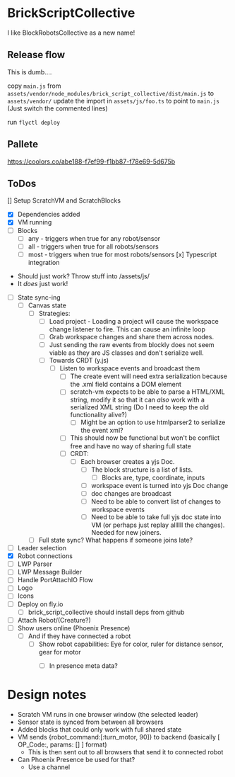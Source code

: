 # BrickScriptCollective

I like BlockRobotsCollective as a new name!

## Release flow
This is dumb....

copy `main.js` from `assets/vendor/node_modules/brick_script_collective/dist/main.js` to `assets/vendor/`
update the import in `assets/js/foo.ts` to point to `main.js` (Just switch the commented lines)

run `flyctl deploy`

## Pallete

https://coolors.co/abe188-f7ef99-f1bb87-f78e69-5d675b

## ToDos
[] Setup ScratchVM and ScratchBlocks
  - [x] Dependencies added
  - [x] VM running
  - [ ] Blocks
    - [ ] any - triggers when true for any robot/sensor
    - [ ] all - triggers when true for all robots/sensors
    - [ ] most - triggers when true for most robots/sensors
[x] Typescript integration 
  - Should just work? Throw stuff into /assets/js/
  - It _does_ just work!
- [ ] State sync-ing
  - [ ] Canvas state
    - [ ] Strategies:
      - [ ] Load project - Loading a project will cause the workspace change listener to fire. This can cause an infinite loop
      - [ ] Grab workspace changes and share them across nodes.
      - [ ] Just sending the raw events from blockly does not seem viable as they are JS classes and don't serialize well.
      - [ ] Towards CRDT (y.js)
        - [ ] Listen to workspace events and broadcast them
          - [ ] The create event will need extra serialization because the .xml field contains a DOM element
          - [ ] scratch-vm expects to be able to parse a HTML/XML string, modify it so that it can _also_ work with a serialized XML string (Do I need to keep the old functionality alive?)
            - [ ] Might be an option to use htmlparser2 to serialize the event xml?
          - [ ] This should now be functional but won't be conflict free and have no way of sharing full state
          - [ ] CRDT:
            - [ ] Each browser creates a yjs Doc. 
              - [ ] The block structure is a list of lists. 
                - [ ] Blocks are, type, coordinate, inputs
              - [ ] workspace event is turned into yjs Doc change
              - [ ] doc changes are broadcast
              - [ ] Need to be able to convert list of changes to workspace events
              - [ ] Need to be able to take full yjs doc state into VM (or perhaps just replay allllll the changes). Needed for new joiners. 
    - [ ] Full state sync? What happens if someone joins late?
- [ ] Leader selection
- [x] Robot connections
- [ ] LWP Parser
- [ ] LWP Message Builder
- [ ] Handle PortAttachIO Flow
- [ ] Logo
- [ ] Icons
- [ ] Deploy on fly.io
  - [ ] brick_script_collective should install deps from github
- [ ] Attach Robot/(Creature?)
- [ ] Show users online (Phoenix Presence)
  - [ ] And if they have connected a robot
    - [ ] Show robot capabilities: Eye for color, ruler for distance sensor, gear for motor
      - [ ] In presence meta data?


# Design notes

- Scratch VM runs in one browser window (the selected leader)
- Sensor state is synced from between all browsers
- Added blocks that could only work with full shared state
- VM sends {robot_command:[:turn_motor, 90]} to backend (basically [ OP_Code:, params: [] ] format)
  - This is then sent out to all browsers that send it to connected robot
- Can Phoenix Presence be used for that?
  - Use a channel
